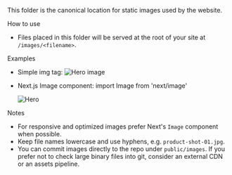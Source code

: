 This folder is the canonical location for static images used by the website.

How to use
- Files placed in this folder will be served at the root of your site at `/images/<filename>`.

Examples
- Simple img tag:
  <img src="/images/hero.jpg" alt="Hero image" />

- Next.js Image component:
  import Image from 'next/image'

  <Image src="/images/hero.jpg" alt="Hero" width={1200} height={600} />

Notes
- For responsive and optimized images prefer Next's `Image` component when possible.
- Keep file names lowercase and use hyphens, e.g. `product-shot-01.jpg`.
- You can commit images directly to the repo under `public/images`. If you prefer not to check large binary files into git, consider an external CDN or an assets pipeline.
